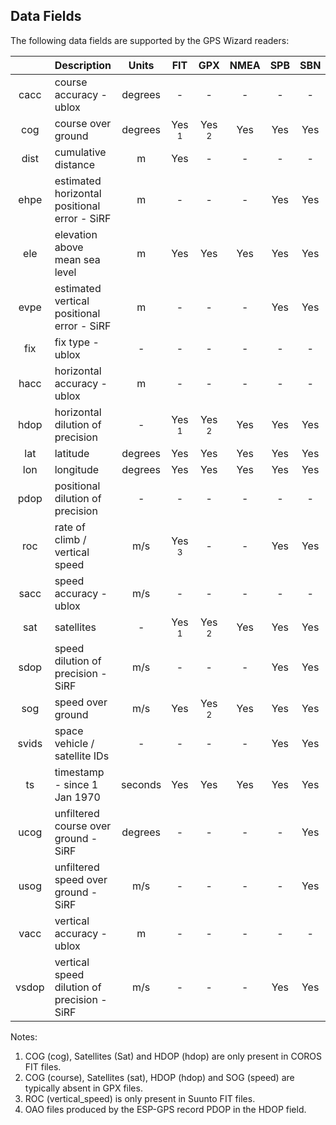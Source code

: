 ## Data Fields

The following data fields are supported by the GPS Wizard readers:

|           | Description                           | Units   | FIT              | GPX              | NMEA | SPB  | SBN  | OAO  | UBX  |
| :---------: | :------------------------------------- | :-------: | :----------------: | :----------------: | :----: | :----: | :----: | :----: | :----: |
| cacc      | course accuracy - ublox               | degrees | -                | -                | -    | -    | -    | Yes  | Yes  |
| cog       | course over ground                    | degrees | Yes <sup>1</sup> | Yes <sup>2</sup> | Yes  | Yes  | Yes  | Yes  | Yes  |
| dist      | cumulative distance              | m       | Yes              | -                | -    | -    | -    | -    | -    |
| ehpe      | estimated horizontal positional error - SiRF | m       | -                | -                | -    | Yes  | Yes  | -    | -    |
| ele       | elevation above mean sea level        | m       | Yes              | Yes              | Yes  | Yes  | Yes  | Yes  | Yes  |
| evpe      | estimated vertical positional error - SiRF | m       | -                | -                | -    | Yes  | Yes  | -    | -    |
| fix       | fix type - ublox                      | -       | -                | -                | -    | -    | -    | Yes  | Yes  |
| hacc      | horizontal accuracy - ublox           | m       | -                | -                | -    | -    | -    | Yes  | Yes  |
| hdop      | horizontal dilution of precision      | -       | Yes <sup>1</sup> | Yes <sup>2</sup> | Yes  | Yes  | Yes  | Yes <sup>4</sup> | -    |
| lat       | latitude                              | degrees | Yes              | Yes              | Yes  | Yes  | Yes  | Yes  | Yes  |
| lon       | longitude                             | degrees | Yes              | Yes              | Yes  | Yes  | Yes  | Yes  | Yes  |
| pdop      | positional dilution of precision      | -       | -                | -                | -    | -    | -    | Yes <sup>4</sup> | Yes  |
| roc       | rate of climb / vertical speed        | m/s     | Yes <sup>3</sup> | -                | -    | Yes  | Yes  | -    | -    |
| sacc      | speed accuracy - ublox                | m/s     | -                | -                | -    | -    | -    | Yes  | Yes  |
| sat       | satellites                            | -       | Yes <sup>1</sup> | Yes <sup>2</sup> | Yes  | Yes  | Yes  | Yes  | Yes  |
| sdop      | speed dilution of precision - SiRF    | m/s     | -                | -                | -    | Yes  | Yes  | -    | -    |
| sog       | speed over ground                     | m/s     | Yes              | Yes <sup>2</sup> | Yes  | Yes  | Yes  | Yes  | Yes  |
| svids    | space vehicle / satellite IDs         | -       | -                | -                | -    | Yes  | Yes  | -    | -    |
| ts | timestamp - since 1 Jan 1970 | seconds | Yes              | Yes              | Yes  | Yes  | Yes  | Yes  | Yes  |
| ucog      | unfiltered course over ground - SiRF  | degrees | -                | -                | -    | -    | Yes  | -    | -    |
| usog      | unfiltered speed over ground - SiRF   | m/s     | -                | -                | -    | -    | Yes  | -    | -    |
| vacc      | vertical accuracy - ublox             | m       | -                | -                | -    | -    | -    | Yes  | Yes  |
| vsdop     | vertical speed dilution of precision - SiRF | m/s     | -                | -                | -    | Yes  | Yes  | -    | -    |

Notes:

1. COG (cog), Satellites (Sat) and HDOP (hdop) are only present in COROS FIT files.
2. COG (course), Satellites (sat), HDOP (hdop) and SOG (speed) are typically absent in GPX files.
3. ROC (vertical_speed) is only present in Suunto FIT files.
4. OAO files produced by the ESP-GPS record PDOP in the HDOP field.

